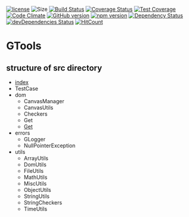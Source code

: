 [![license](https://img.shields.io/github/license/mashape/apistatus.svg)](https://github.com/G43riko/GTools/blob/master/LICENSE)
![Size](https://reposs.herokuapp.com/?path=G43riko/GTools)
[![Build Status](https://api.travis-ci.org/G43riko/GTools.svg?branch=master)](https://travis-ci.org/G43riko/GTools)
[![Coverage Status](https://coveralls.io/repos/github/G43riko/GTools/badge.svg?branch=master)](https://coveralls.io/github/G43riko/GTools?branch=master)
[![Test Coverage](https://api.codeclimate.com/v1/badges/bbb0af52dcd730cdc422/test_coverage)](https://codeclimate.com/github/G43riko/GTools/test_coverage)
[![Code Climate](https://codeclimate.com/github/G43riko/GTools.svg)](https://codeclimate.com/github/G43riko/GTools)
[![GitHub version](https://badge.fury.io/gh/G43riko%2FGTools.svg)](https://badge.fury.io/gh/G43riko%2FGTools)
[![npm version](https://badge.fury.io/js/gtools.svg)](https://badge.fury.io/js/gtools)
[![Dependency Status](https://david-dm.org/G43riko/GTools.svg)](https://david-dm.org/G43riko/GTools)
[![devDependencies Status](https://david-dm.org/G43riko/GTools/dev-status.svg)](https://david-dm.org/G43riko/GTools?type=dev)
[![HitCount](http://hits.dwyl.io/G43riko/GToools.svg)](http://hits.dwyl.io/G43riko/GToools)

# GTools

## structure of src directory

- [index](src/intex.html)
- TestCase
- dom
    - CanvasManager
    - CanvasUtils
    - Checkers
    - Get
    - [Get](src/dom/Get.ts)
- errors
    - GLogger
    - NullPointerException 
- utils
    - ArrayUtils
    - DomUtils
    - FileUtils
    - MathUtils
    - MiscUtils
    - ObjectUtils
    - StringUtils
    - StringCheckers
    - TimeUtils

    
    